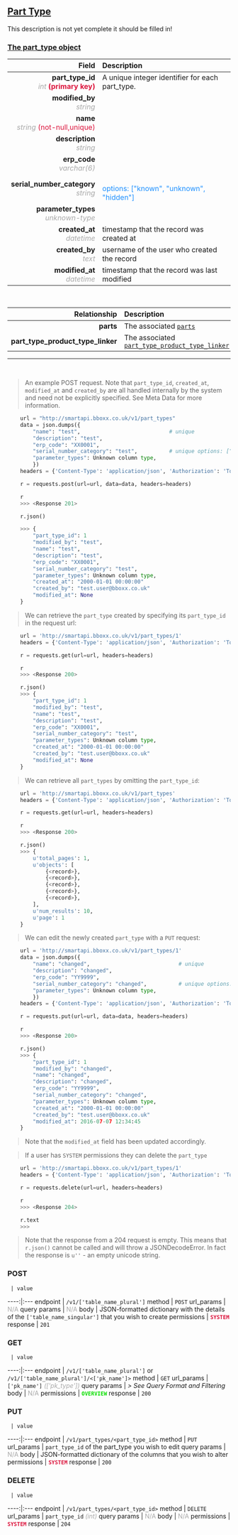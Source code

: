 ## <u>Part Type</u>
This description is not yet complete it should be filled in!


### <u>The part_type object</u>

Field | Description
------:|:------------
__part_type_id__ <br><font color="DarkGray">_int_</font> <font color="Crimson">__(primary key)__</font> | A unique integer identifier for each part_type.
__modified_by__ <br><font color="DarkGray">_string_</font> <font color="Crimson"></font> |
__name__ <br><font color="DarkGray">_string_</font> <font color="Crimson">(not-null,unique)</font> |
__description__ <br><font color="DarkGray">_string_</font> <font color="Crimson"></font> |
__erp_code__ <br><font color="DarkGray">_varchar(6)_</font> <font color="Crimson"></font> |
__serial_number_category__ <br><font color="DarkGray">_string_</font> <font color="Crimson"></font> | <br><font color="DodgerBlue">options: ["known", "unknown", "hidden"]</font>
__parameter_types__ <br><font color="DarkGray">_unknown-type_</font> <font color="Crimson"></font> |
__created_at__  <br><font color="DarkGray">_datetime_</font> | timestamp that the record was created at
__created_by__  <br><font color="DarkGray">_text_</font>| username of the user who created the record
__modified_at__ <br><font color="DarkGray">_datetime_</font>| timestamp that the record was last modified


<br>

Relationship | Description
-------------:|:------------
__parts__ | The associated <a href="/#part">`parts`</a>
__part_type_product_type_linker__ | The associated <a href="part-type-product-type-linker">`part_type_product_type_linker`</a>


<hr>
<br>

> An example POST request. Note that `part_type_id`, `created_at`, `modified_at` and `created_by` are all handled internally by the system and need not be explicitly specified. See Meta Data for more information.

```python
    url = "http://smartapi.bboxx.co.uk/v1/part_types"
    data = json.dumps({
		"name": "test",                            # unique
		"description": "test",
		"erp_code": "XX0001",
		"serial_number_category": "test",          # unique options: [“known”, “unknown”, “hidden”]
		"parameter_types": Unknown column type,
		})
    headers = {'Content-Type': 'application/json', 'Authorization': 'Token token=' + A_VALID_TOKEN}

    r = requests.post(url=url, data=data, headers=headers)

    r
    >>> <Response 201>

    r.json()

    >>> {
		"part_type_id": 1
		"modified_by": "test",
		"name": "test",
		"description": "test",
		"erp_code": "XX0001",
		"serial_number_category": "test",
		"parameter_types": Unknown column type,
		"created_at": "2000-01-01 00:00:00"
		"created_by": "test.user@bboxx.co.uk"
		"modified_at": None
	}
```

> We can retrieve the `part_type` created by specifying its `part_type_id` in the request url:

```python
    url = 'http://smartapi.bboxx.co.uk/v1/part_types/1'
    headers = {'Content-Type': 'application/json', 'Authorization': 'Token token=' + A_VALID_TOKEN}

    r = requests.get(url=url, headers=headers)

    r
    >>> <Response 200>

    r.json()
    >>> {
		"part_type_id": 1
		"modified_by": "test",
		"name": "test",
		"description": "test",
		"erp_code": "XX0001",
		"serial_number_category": "test",
		"parameter_types": Unknown column type,
		"created_at": "2000-01-01 00:00:00"
		"created_by": "test.user@bboxx.co.uk"
		"modified_at": None
	}
```

> We can retrieve all `part_types` by omitting the `part_type_id`:

```python
    url = 'http://smartapi.bboxx.co.uk/v1/part_types'
    headers = {'Content-Type': 'application/json', 'Authorization': 'Token token=' + A_VALID_TOKEN}

    r = requests.get(url=url, headers=headers)

    r
    >>> <Response 200>

    r.json()
    >>> {
        u'total_pages': 1,
        u'objects': [
            {<record>},
            {<record>},
            {<record>},
            {<record>},
            {<record>},
        ],
        u'num_results': 10,
        u'page': 1
    }
```

> We can edit the newly created `part_type` with a `PUT` request:

```python
    url = 'http://smartapi.bboxx.co.uk/v1/part_types/1'
    data = json.dumps({
		"name": "changed",                            # unique
		"description": "changed",
		"erp_code": "YY9999",
		"serial_number_category": "changed",          # unique options: [“known”, “unknown”, “hidden”]
		"parameter_types": Unknown column type,
		})
    headers = {'Content-Type': 'application/json', 'Authorization': 'Token token=' + A_VALID_TOKEN}

    r = requests.put(url=url, data=data, headers=headers)

    r
    >>> <Response 200>

    r.json()
    >>> {
		"part_type_id": 1
		"modified_by": "changed",
		"name": "changed",
		"description": "changed",
		"erp_code": "YY9999",
		"serial_number_category": "changed",
		"parameter_types": Unknown column type,
		"created_at": "2000-01-01 00:00:00"
		"created_by": "test.user@bboxx.co.uk"
		"modified_at": 2016-07-07 12:34:45
	}
```
> Note that the `modified_at` field has been updated accordingly.

> If a user has `SYSTEM` permissions they can delete the `part_type`

```python
    url = 'http://smartapi.bboxx.co.uk/v1/part_types/1'
    headers = {'Content-Type': 'application/json', 'Authorization': 'Token token=' + A_VALID_TOKEN}

    r = requests.delete(url=url, headers=headers)

    r
    >>> <Response 204>

    r.text
    >>>
```
> Note that the response from a 204 request is empty. This means that `r.json()` cannot be called and will throw a JSONDecodeError. In fact the response is `u''` - an empty unicode string.



### POST
     | value
 ----:|:---
endpoint | `/v1/['table_name_plural']`
method | `POST`
url_params | <font color="DarkGray">N/A</font>
query params | <font color="DarkGray">N/A</font>
body | JSON-formatted dictionary with the details of the `['table_name_singular']` that you wish to create
permissions | <font color="Crimson">__`SYSTEM`__</font>
response | `201`

### GET
     | value
 ----:|:---
endpoint | `/v1/['table_name_plural']` or `/v1/['table_name_plural']/<['pk_name']>`
method | `GET`
url_params | `['pk_name']` <font color="DarkGray">_(['pk_type'])_</font>
query params | *> See Query Format and Filtering*
body | <font color="DarkGray">N/A</font>
permissions | <font color="Jade">__`OVERVIEW`__</font>
response | `200`

### PUT
     | value
 ----:|:---
endpoint | `/v1/part_types/<part_type_id>`
method | `PUT`
url_params | `part_type_id` of the part_type you wish to edit
query params | <font color="DarkGray">N/A</font>
body | JSON-formatted dictionary of the columns that you wish to alter
permissions | <font color="Crimson">__`SYSTEM`__</font>
response | `200`

### DELETE
     | value
 ----:|:---
endpoint | `/v1/part_types/<part_type_id>`
method | `DELETE`
url_params | `part_type_id` <font color="DarkGray">_(int)_</font>
query params | <font color="DarkGray">N/A</font>
body | <font color="DarkGray">N/A</font>
permissions | <font color="Crimson">__`SYSTEM`__</font>
response | `204`


